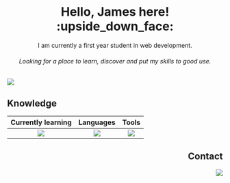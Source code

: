 <h1 align="center"> Hello, James here! :upside_down_face: </h1>
<p align="center"> I am currently a first year student in web development.  </p>
<h6 align="center"> <i>Looking for a place to learn, discover and put my skills to good use. </i> </h6>

<img src="https://res.cloudinary.com/dahuus6so/image/upload/v1731923430/road_iorjzt.jpg">

<!--  I'm always in a good mood with a quirky humor, i can fit in any place. If you're lucky enough you might hear me sing <i>(or try)</i>. 
Like a cat who chooses its house, i'll always comeback to satisfy my hunger for knowledge. Not a big fan of the coffee machine,... 
although a vending machine with Kit-Kat could become a bad habit and... a health problem. -->

## Knowledge

| Currently learning | Languages | Tools |
| :---: | :---: | :---: |
| <a href="https://skillicons.dev"><img src="https://skillicons.dev/icons?i=py" /></a> | <a href="https://skillicons.dev"><img src="https://skillicons.dev/icons?i=html,css" /></a> | <a href="https://skillicons.dev"><img src="https://skillicons.dev/icons?i=git,vscode" /></a> |

<h2 align="right"> Contact </h2>
  <p align="right">
    <a href="https://www.linkedin.com/in/james-sanchez-3a8a80332/">
    <img src="https://skillicons.dev/icons?i=linkedin" />
    </a></p>
